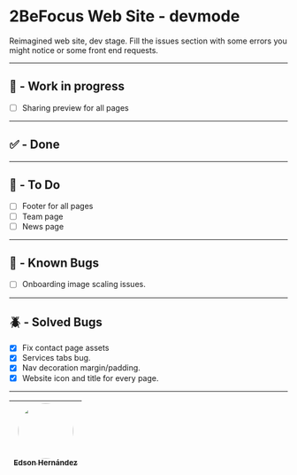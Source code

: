 # 2BeFocus Web Site - devmode
Reimagined web site, dev stage. Fill the issues section with some errors you might notice or some front end requests.

---
## 🚧 - Work in progress
- [ ] Sharing preview for all pages
---

## ✅ - Done

---

## 🎯 - To Do

- [ ] Footer for all pages
- [ ] Team page
- [ ] News page

---

## 🐞 - Known Bugs
- [ ] Onboarding image scaling issues.
---

## 🪲 - Solved Bugs
- [x] Fix contact page assets
- [x] Services tabs bug.
- [x] Nav decoration margin/padding.
- [x] Website icon and title for every page.

---

| [<img src="https://avatars.githubusercontent.com/u/110247470?v=4" width=100 style="border-radius:100px"><br><sub>Edson Hernández</sub>](https://github.com/2bf-edson-hernandez/) |
| :--------------------------------------------------------------------------------------------------------------------------------------------------: |
